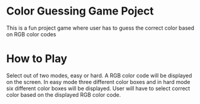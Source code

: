 # Color Guessing Game Poject

This is a fun project game where user has to guess the correct color based on RGB color codes

# How to Play

Select out of two modes, easy or hard. A RGB color code will be displayed on the screen. In easy mode three different color boxes and in hard mode six different color boxes will be displayed. User will have to select correct color based on the displayed RGB color code.